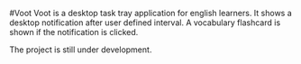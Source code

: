 #Voot
Voot is a desktop task tray application for english learners. It shows a desktop notification after user defined interval. A vocabulary flashcard is shown if the notification is clicked.

The project is still under development.

